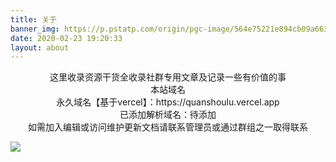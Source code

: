 ```yaml
---
title: 关于
banner_img: https://p.pstatp.com/origin/pgc-image/564e75221e894cb09a663d88c31b257f
date: 2020-02-23 19:20:33
layout: about
---
```


<center>这里收录资源干货全收录社群专用文章及记录一些有价值的事</center>



<center>本站域名</center>



<center>永久域名【基于vercel】：https://quanshoulu.vercel.app</center>

<center>已添加解析域名：待添加</center>



<center>如需加入编辑或访问维护更新文档请联系管理员或通过群组之一取得联系</center>

![](https://p.pstatp.com/origin/pgc-image/2a3feac808c4495ba987c6b10cd09ba3)





